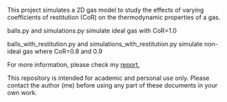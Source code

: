 This project simulates a 2D gas model to study the effects of varying coefficients of restitution (CoR) on the thermodynamic properties of a gas.

balls.py and simulations.py simulate ideal gas with CoR=1.0

balls_with_restitution.py and simulations_with_restitution.py simulate non-ideal gas where CoR=0.8 and 0.9

For more information, please check my [report.](https://github.com/ZZZiyao/Year-2-Computing-Project-Thermosnoocker/blob/main/computing_report.pdf)

This repository is intended for academic and personal use only. Please contact the author (me) before using any part of these documents in your own work.
